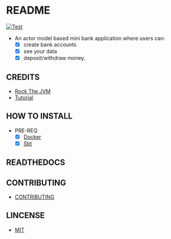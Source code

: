 # README

[![Test](https://github.com/olivmath/mini-bank/actions/workflows/test.yml/badge.svg)](https://github.com/olivmath/mini-bank/actions/workflows/test.yml)

- An actor model based mini bank application where users can:
    - [x] create bank accounts
    - [x] see your data
    - [x] deposit/withdraw money.

## CREDITS

- [Rock The JVM](https://github.com/rockthejvm)
- [Tutorial](https://youtube.com/playlist?list=PLmtsMNDRU0BwOoOByyvdDanace6rltT2e)

## HOW TO INSTALL

- PRE-REQ
  - [x] [Docker](https://docs.docker.com/get-docker/)
  - [x] [Sbt](https://www.scala-sbt.org/download.html)

## READTHEDOCS

## CONTRIBUTING

- [CONTRIBUTING](CONTRIBUTING)

## LINCENSE

- [MIT](LINCENSE)
